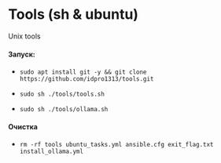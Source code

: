 # Tools (sh & ubuntu)
Unix tools 
#### Запуск:
-     sudo apt install git -y && git clone https://github.com/idpro1313/tools.git
-     sudo sh ./tools/tools.sh
-     sudo sh ./tools/ollama.sh

#### Очистка 
-     rm -rf tools ubuntu_tasks.yml ansible.cfg exit_flag.txt install_ollama.yml
